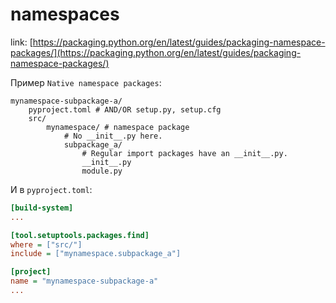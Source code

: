 # namespaces

link: [https://packaging.python.org/en/latest/guides/packaging-namespace-packages/](https://packaging.python.org/en/latest/guides/packaging-namespace-packages/)

Пример `Native namespace packages`:

```
mynamespace-subpackage-a/
    pyproject.toml # AND/OR setup.py, setup.cfg
    src/
        mynamespace/ # namespace package
            # No __init__.py here.
            subpackage_a/
                # Regular import packages have an __init__.py.
                __init__.py
                module.py
```

И в `pyproject.toml`:

```ini
[build-system]
...

[tool.setuptools.packages.find]
where = ["src/"]
include = ["mynamespace.subpackage_a"]

[project]
name = "mynamespace-subpackage-a"
...
```

